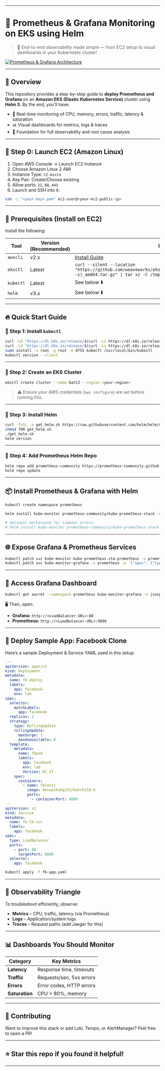 
---

# 🚀 Prometheus & Grafana Monitoring on EKS using Helm

> 🔧 End-to-end observability made simple — from EC2 setup to visual dashboards in your Kubernetes cluster!

[![Prometheus & Grafana Architecture](https://github.com/laditrinath321/Prometheus-Grafana-setup/blob/main/Architecture.JPG?raw=true)](https://github.com/laditrinath321/Prometheus-Grafana-setup/blob/main/Architecture.JPG)


---

## 📖 Overview

This repository provides a step-by-step guide to **deploy Prometheus and Grafana** on an **Amazon EKS (Elastic Kubernetes Service)** cluster using **Helm 3**. By the end, you'll have:

* 🎯 Real-time monitoring of CPU, memory, errors, traffic, latency & saturation
* 📊 Visual dashboards for metrics, logs & traces
* 🧠 Foundation for full observability and root cause analysis

---

## 🧱 Step 0: Launch EC2 (Amazon Linux)

1. Open AWS Console → Launch EC2 Instance
2. Choose Amazon Linux 2 AMI
3. Instance Type: `t2.micro`
4. Key Pair: Create/Choose existing
5. Allow ports: `22`, `80`, `443`
6. Launch and SSH into it:

```bash
ssh -i "<your-key>.pem" ec2-user@<your-ec2-public-ip>
```

---

## 🔧 Prerequisites (Install on EC2)

Install the following:

| Tool      | Version (Recommended) | Installation                                                                                                                                                                       |
| --------- | --------------------- | ---------------------------------------------------------------------------------------------------------------------------------------------------------------------------------- |
| `awscli`  | v2.x                  | [Install Guide](https://docs.aws.amazon.com/cli/latest/userguide/install-cliv2.html)                                                                                               |
| `eksctl`  | Latest                | `curl --silent --location "https://github.com/weaveworks/eksctl/releases/latest/download/eksctl_$(uname -s)_amd64.tar.gz" \| tar xz -C /tmp && sudo mv /tmp/eksctl /usr/local/bin` |
| `kubectl` | Latest                | See below ⬇️                                                                                                                                                                       |
| `helm`    | v3.x                  | See below ⬇️                                                                                                                                                                       |

---

## 🔥 Quick Start Guide

### 📌 Step 1: Install `kubectl`

```bash
curl -LO "https://dl.k8s.io/release/$(curl -Ls https://dl.k8s.io/release/stable.txt)/bin/linux/amd64/kubectl"
curl -LO "https://dl.k8s.io/release/$(curl -Ls https://dl.k8s.io/release/stable.txt)/bin/linux/amd64/kubectl.sha256"
sudo install -o root -g root -m 0755 kubectl /usr/local/bin/kubectl
kubectl version --client
```

---

### 📌 Step 2: Create an EKS Cluster

```bash
eksctl create cluster --name bat13 --region <your-region>
```

> ⚠️ Ensure your AWS credentials (`aws configure`) are set before running this.

---

### 📌 Step 3: Install Helm

```bash
curl -fsSL -o get_helm.sh https://raw.githubusercontent.com/helm/helm/main/scripts/get-helm-3
chmod 700 get_helm.sh
./get_helm.sh
helm version
```

---

### 📌 Step 4: Add Prometheus Helm Repo

```bash
helm repo add prometheus-community https://prometheus-community.github.io/helm-charts
helm repo update
```

---

## 📦 Install Prometheus & Grafana with Helm

```bash
kubectl create namespace prometheus

helm install kube-monitor prometheus-community/kube-prometheus-stack -n prometheus

# Optional workaround for timeout errors:
# helm install kube-monitor prometheus-community/kube-prometheus-stack -n prometheus --set prometheus.prometheusSpec.maximumStartupDurationSeconds=600
```

---

## 🌐 Expose Grafana & Prometheus Services

```bash
kubectl patch svc kube-monitor-kube-prometheus-sta-prometheus -n prometheus -p '{"spec": {"type": "LoadBalancer"}}'
kubectl patch svc kube-monitor-grafana -n prometheus -p '{"spec": {"type": "LoadBalancer"}}'
```

---

## 🔐 Access Grafana Dashboard

```bash
kubectl get secret --namespace prometheus kube-monitor-grafana -o jsonpath="{.data.admin-password}" | base64 --decode ; echo
```

🖥️ Then, open:

* **Grafana:** `http://<LoadBalancer-URL>:80`
* **Prometheus:** `http://<LoadBalancer-URL>:9090`

---

## 🚀 Deploy Sample App: Facebook Clone

Here’s a sample Deployment & Service YAML used in this setup:

```yaml
---
apiVersion: apps/v1
kind: Deployment
metadata:
  name: fb-deploy
  labels:
    app: facebook
    env: lab
spec:
  selector:
    matchLabels:
      app: facebook
  replicas: 2
  strategy:
    type: RollingUpdate
    rollingUpdate:
      maxSurge: 1
      maxUnavailable: 0
  template:
    metadata:
      name: fbpod
      labels:
        app: facebook
        env: lab
        Version: AC_V1
    spec:
      containers:
        - name: fbcont1
          image: devopshubg333/batch15d:9
          ports:
            - containerPort: 8080
---
apiVersion: v1
kind: Service
metadata:
  name: fb-lb-svc
  labels:
    app: facebook
spec:
  type: LoadBalancer
  ports:
    - port: 80
      targetPort: 8080
  selector:
    app: facebook
```

```bash
kubectl apply -f fb-app.yaml
```

---

## 📌 Observability Triangle

To troubleshoot efficiently, observe:

* **Metrics** – CPU, traffic, latency (via Prometheus)
* **Logs** – Application/system logs
* **Traces** – Request paths (add Jaeger for this)

---

## 📊 Dashboards You Should Monitor

| Category       | Key Metrics              |
| -------------- | ------------------------ |
| **Latency**    | Response time, timeouts  |
| **Traffic**    | Requests/sec, 5xx errors |
| **Errors**     | Error codes, HTTP errors |
| **Saturation** | CPU > 80%, memory        |

---

## 🙌 Contributing

Want to improve this stack or add Loki, Tempo, or AlertManager? Feel free to open a PR!

---

## ⭐ Star this repo if you found it helpful!

---


